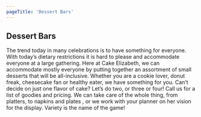 ```yaml
---
pageTitle: 'Dessert Bars'
---
```


## Dessert Bars

The trend today in many celebrations is to have something for everyone. With today’s
dietary restrictions it is hard to please and accommodate everyone at a large gathering.
Here at Cake Elizabeth, we can accommodate mostly everyone by putting together an assortment
of small desserts that will be all-inclusive. Whether you are a cookie lover, donut freak,
cheesecake fan or healthy eater, we have something for you. Can’t decide on just one flavor
of cake? Let’s do two, or three or four! Call us for a list of goodies and pricing. We can take
care of the whole thing, from platters, to napkins and plates , or we work with your planner on
her vision for the display. Variety is the name of the game!